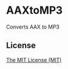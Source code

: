 # AAXtoMP3
Converts AAX to MP3

License
-------
[The MIT License (MIT)](http://r15ch13.mit-license.org/)
